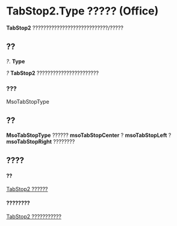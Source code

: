 
# TabStop2.Type ????? (Office)

 **TabStop2** ????????????????????????????/?????


## ??

 _?_. **Type**

 _?_ **TabStop2** ???????????????????????


### ???

MsoTabStopType


## ??

 **MsoTabStopType** ?????? **msoTabStopCenter** ? **msoTabStopLeft** ? **msoTabStopRight** ????????


## ????


#### ??


[TabStop2 ??????](fee461a9-684b-e6c2-a74a-d0aa161d0d9c.md)
#### ????????


[TabStop2 ???????????](http://msdn.microsoft.com/library/e917b4b4-3df3-93a1-3cf8-ce65edc5f18e%28Office.15%29.aspx)